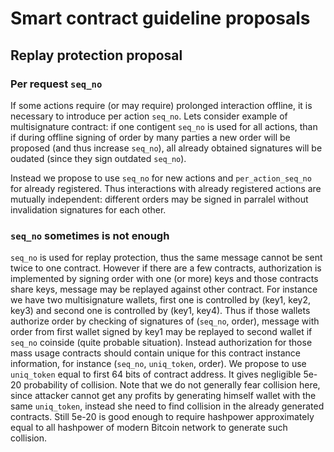 # Smart contract guideline proposals
## Replay protection proposal
### Per request `seq_no`
If some actions require (or may require) prolonged interaction offline, it is necessary to introduce per action `seq_no`. Lets consider example of multisignature contract: if one contigent `seq_no` is used for all actions, than if during offline signing of order by many parties a new order will be proposed (and thus increase `seq_no`), all already obtained signatures will be oudated (since they sign outdated `seq_no`).

Instead we propose to use `seq_no` for new actions and `per_action_seq_no` for already registered. Thus interactions with already registered actions are mutually independent: different orders may be signed in parralel without invalidation signatures for each other.

### `seq_no` sometimes is not enough
`seq_no` is used for replay protection, thus the same message cannot be sent twice to one contract. However if there are a few contracts, authorization is implemented by signing order with one (or more) keys and those contracts share keys, message may be replayed against other contract.
For instance we have two multisignature wallets, first one is controlled by (key1, key2, key3) and second one is controlled by (key1, key4). Thus if those wallets authorize order by checking of signatures of (`seq_no`, order), message with order from first wallet signed by key1 may be replayed to second wallet if `seq_no` coinside (quite probable situation). Instead authorization for those mass usage contracts should contain unique for this contract instance information, for instance (`seq_no`, `uniq_token`, order).
We propose to use `uniq_token` equal to first 64 bits of contract address. It gives negligible 5e-20 probability of collision. Note that we do not generally fear collision here, since attacker cannot get any profits by generating himself wallet with the same `uniq_token`, instead she need to find collision in the already generated contracts. Still 5e-20 is good enough to require hashpower approximately equal to all hashpower of modern Bitcoin network to generate such collision.
